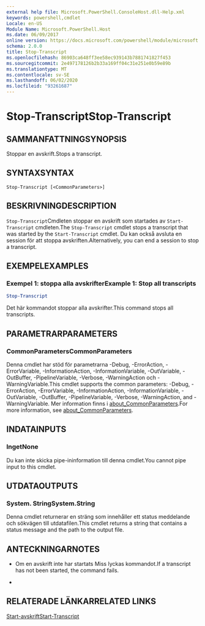 ```yaml
---
external help file: Microsoft.PowerShell.ConsoleHost.dll-Help.xml
keywords: powershell,cmdlet
Locale: en-US
Module Name: Microsoft.PowerShell.Host
ms.date: 06/09/2017
online version: https://docs.microsoft.com/powershell/module/microsoft.powershell.host/stop-transcript?view=powershell-7.1&WT.mc_id=ps-gethelp
schema: 2.0.0
title: Stop-Transcript
ms.openlocfilehash: 86903ca648ff3ee58ec939143b7881741827f453
ms.sourcegitcommit: 2e497178126b2b33a169ff04c31e251e0b59e89b
ms.translationtype: MT
ms.contentlocale: sv-SE
ms.lasthandoff: 06/02/2020
ms.locfileid: "93261687"
---
```

# <span data-ttu-id="f4fff-103">Stop-Transcript</span><span class="sxs-lookup"><span data-stu-id="f4fff-103">Stop-Transcript</span></span>

## <span data-ttu-id="f4fff-104">SAMMANFATTNING</span><span class="sxs-lookup"><span data-stu-id="f4fff-104">SYNOPSIS</span></span>
<span data-ttu-id="f4fff-105">Stoppar en avskrift.</span><span class="sxs-lookup"><span data-stu-id="f4fff-105">Stops a transcript.</span></span>

## <span data-ttu-id="f4fff-106">SYNTAX</span><span class="sxs-lookup"><span data-stu-id="f4fff-106">SYNTAX</span></span>

```
Stop-Transcript [<CommonParameters>]
```

## <span data-ttu-id="f4fff-107">BESKRIVNING</span><span class="sxs-lookup"><span data-stu-id="f4fff-107">DESCRIPTION</span></span>

<span data-ttu-id="f4fff-108">`Stop-Transcript`Cmdleten stoppar en avskrift som startades av `Start-Transcript` cmdleten.</span><span class="sxs-lookup"><span data-stu-id="f4fff-108">The `Stop-Transcript` cmdlet stops a transcript that was started by the `Start-Transcript` cmdlet.</span></span>
<span data-ttu-id="f4fff-109">Du kan också avsluta en session för att stoppa avskriften.</span><span class="sxs-lookup"><span data-stu-id="f4fff-109">Alternatively, you can end a session to stop a transcript.</span></span>

## <span data-ttu-id="f4fff-110">EXEMPEL</span><span class="sxs-lookup"><span data-stu-id="f4fff-110">EXAMPLES</span></span>

### <span data-ttu-id="f4fff-111">Exempel 1: stoppa alla avskrifter</span><span class="sxs-lookup"><span data-stu-id="f4fff-111">Example 1: Stop all transcripts</span></span>

```powershell
Stop-Transcript
```

<span data-ttu-id="f4fff-112">Det här kommandot stoppar alla avskrifter.</span><span class="sxs-lookup"><span data-stu-id="f4fff-112">This command stops all transcripts.</span></span>

## <span data-ttu-id="f4fff-113">PARAMETRAR</span><span class="sxs-lookup"><span data-stu-id="f4fff-113">PARAMETERS</span></span>

### <span data-ttu-id="f4fff-114">CommonParameters</span><span class="sxs-lookup"><span data-stu-id="f4fff-114">CommonParameters</span></span>

<span data-ttu-id="f4fff-115">Denna cmdlet har stöd för parametrarna -Debug, -ErrorAction, -ErrorVariable, -InformationAction, -InformationVariable, -OutVariable, -OutBuffer, -PipelineVariable, -Verbose, -WarningAction och -WarningVariable.</span><span class="sxs-lookup"><span data-stu-id="f4fff-115">This cmdlet supports the common parameters: -Debug, -ErrorAction, -ErrorVariable, -InformationAction, -InformationVariable, -OutVariable, -OutBuffer, -PipelineVariable, -Verbose, -WarningAction, and -WarningVariable.</span></span> <span data-ttu-id="f4fff-116">Mer information finns i [about_CommonParameters](https://go.microsoft.com/fwlink/?LinkID=113216).</span><span class="sxs-lookup"><span data-stu-id="f4fff-116">For more information, see [about_CommonParameters](https://go.microsoft.com/fwlink/?LinkID=113216).</span></span>

## <span data-ttu-id="f4fff-117">INDATA</span><span class="sxs-lookup"><span data-stu-id="f4fff-117">INPUTS</span></span>

### <span data-ttu-id="f4fff-118">Inget</span><span class="sxs-lookup"><span data-stu-id="f4fff-118">None</span></span>

<span data-ttu-id="f4fff-119">Du kan inte skicka pipe-ininformation till denna cmdlet.</span><span class="sxs-lookup"><span data-stu-id="f4fff-119">You cannot pipe input to this cmdlet.</span></span>

## <span data-ttu-id="f4fff-120">UTDATA</span><span class="sxs-lookup"><span data-stu-id="f4fff-120">OUTPUTS</span></span>

### <span data-ttu-id="f4fff-121">System. String</span><span class="sxs-lookup"><span data-stu-id="f4fff-121">System.String</span></span>

<span data-ttu-id="f4fff-122">Denna cmdlet returnerar en sträng som innehåller ett status meddelande och sökvägen till utdatafilen.</span><span class="sxs-lookup"><span data-stu-id="f4fff-122">This cmdlet returns a string that contains a status message and the path to the output file.</span></span>

## <span data-ttu-id="f4fff-123">ANTECKNINGAR</span><span class="sxs-lookup"><span data-stu-id="f4fff-123">NOTES</span></span>

* <span data-ttu-id="f4fff-124">Om en avskrift inte har startats Miss lyckas kommandot.</span><span class="sxs-lookup"><span data-stu-id="f4fff-124">If a transcript has not been started, the command fails.</span></span>

*

## <span data-ttu-id="f4fff-125">RELATERADE LÄNKAR</span><span class="sxs-lookup"><span data-stu-id="f4fff-125">RELATED LINKS</span></span>

[<span data-ttu-id="f4fff-126">Start-avskrift</span><span class="sxs-lookup"><span data-stu-id="f4fff-126">Start-Transcript</span></span>](Start-Transcript.md)

